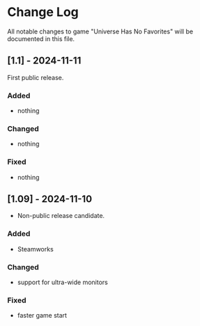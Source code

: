 # Change Log
All notable changes to game "Universe Has No Favorites" will be documented in this file.

## [1.1] - 2024-11-11
  
First public release.
 
### Added

- nothing

### Changed
  
- nothing
 
### Fixed
 
- nothing

## [1.09] - 2024-11-10
  
- Non-public release candidate.
 
### Added

- Steamworks

### Changed
  
- support for ultra-wide monitors
 
### Fixed
 
- faster game start